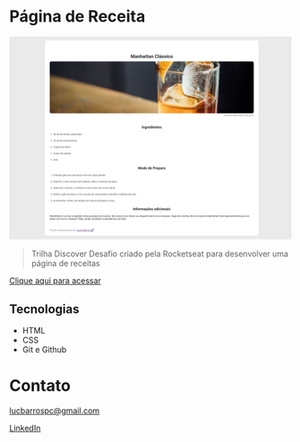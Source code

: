 # Página de Receita

![preview](./.github/preview.png)

> Trilha Discover
Desafio criado pela Rocketseat para desenvolver uma página de receitas

[Clique aqui para acessar](https://luscv.github.io/Receita/)

## Tecnologias

- HTML
- CSS
- Git e Github

# Contato

lucbarrospc@gmail.com

[LinkedIn](https://www.linkedin.com/in/lucas-barros-8a690a150/)